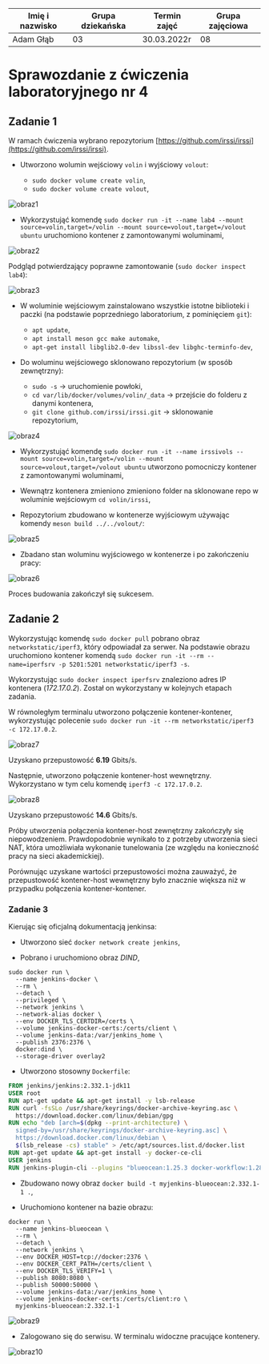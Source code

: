 | Imię i nazwisko | Grupa dziekańska | Termin zajęć | Grupa zajęciowa |
| ----------- | ----------- | ----------- | ----------- |
| Adam Głąb | 03 | 30.03.2022r | 08 |

# Sprawozdanie z ćwiczenia laboratoryjnego nr 4


## Zadanie 1

W ramach ćwiczenia wybrano repozytorium [https://github.com/irssi/irssi](https://github.com/irssi/irssi).

- Utworzono wolumin wejściowy `volin` i wyjściowy `volout`:

    - `sudo docker volume create volin`,
    - `sudo docker volume create volout`,

![obraz1](z1_1.png)

- Wykorzystująć komendę `sudo docker run -it --name lab4 --mount source=volin,target=/volin --mount source=volout,target=/volout ubuntu` uruchomiono kontener z zamontowanymi woluminami,

![obraz2](z1_2.png)

Podgląd potwierdzający poprawne zamontowanie (`sudo docker inspect lab4`):

![obraz3](z1_3.png)

- W woluminie wejściowym zainstalowano wszystkie istotne biblioteki i paczki (na podstawie poprzedniego laboratorium, z pominięciem `git`):

    - `apt update`,
    - `apt install meson gcc make automake`,
    - `apt-get install libglib2.0-dev libssl-dev libghc-terminfo-dev`,

- Do woluminu wejściowego sklonowano repozytorium (w sposób zewnętrzny):

    - `sudo -s` -> uruchomienie powłoki,
    - `cd var/lib/docker/volumes/volin/_data` -> przejście do folderu z danymi kontenera,
    - `git clone github.com/irssi/irssi.git` -> sklonowanie repozytorium,

![obraz4](z1_4.png)

- Wykorzystująć komendę `sudo docker run -it --name irssivols --mount source=volin,target=/volin --mount source=volout,target=/volout ubuntu` utworzono pomocniczy kontener z zamontowanymi woluminami,

- Wewnątrz kontenera zmieniono zmieniono folder na sklonowane repo w woluminie wejściowym `cd volin/irssi`, 

- Repozytorium zbudowano w kontenerze wyjściowym używając komendy `meson build ../../volout/`:

![obraz5](z1_5.png)

- Zbadano stan woluminu wyjściowego w kontenerze i po zakończeniu pracy:

![obraz6](z1_6.png)

Proces budowania zakończył się sukcesem.

## Zadanie 2

Wykorzystując komendę `sudo docker pull` pobrano obraz `networkstatic/iperf3`, który odpowiadał za serwer. Na podstawie obrazu uruchomiono kontener komendą `sudo docker run -it --rm --name=iperfsrv -p 5201:5201 networkstatic/iperf3 -s`.

Wykorzystując `sudo docker inspect iperfsrv` znaleziono adres IP kontenera (*172.17.0.2*). Został on wykorzystany w kolejnych etapach zadania.

W równoległym terminalu utworzono połączenie kontener-kontener, wykorzystując polecenie `sudo docker run -it --rm networkstatic/iperf3 -c 172.17.0.2`.

![obraz7](z2_1.png)

Uzyskano przepustowość **6.19** Gbits/s.

Następnie, utworzono połączenie kontener-host wewnętrzny. Wykorzystano w tym celu komendę `iperf3 -c 172.17.0.2`.

![obraz8](z2_2.png)

Uzyskano przepustowość **14.6** Gbits/s.

Próby utworzenia połączenia kontener-host zewnętrzny zakończyły się niepowodzeniem. Prawdopodobnie wynikało to z potrzeby utworzenia sieci NAT, która umożliwiała wykonanie tunelowania (ze względu na konieczność pracy na sieci akademickiej). 

Porównując uzyskane wartości przepustowości można zauważyć, że przepustowość kontener-host wewnętrzny było znacznie większa niż w przypadku połączenia kontener-kontener. 

### Zadanie 3

Kierując się oficjalną dokumentacją jenkinsa:

- Utworzono sieć `docker network create jenkins`,

- Pobrano i uruchomiono obraz *DIND*,

```
sudo docker run \
  --name jenkins-docker \
  --rm \
  --detach \
  --privileged \
  --network jenkins \
  --network-alias docker \
  --env DOCKER_TLS_CERTDIR=/certs \
  --volume jenkins-docker-certs:/certs/client \
  --volume jenkins-data:/var/jenkins_home \
  --publish 2376:2376 \
  docker:dind \
  --storage-driver overlay2
```

- Utworzono stosowny `Dockerfile`:

```Dockerfile
FROM jenkins/jenkins:2.332.1-jdk11
USER root
RUN apt-get update && apt-get install -y lsb-release
RUN curl -fsSLo /usr/share/keyrings/docker-archive-keyring.asc \
  https://download.docker.com/linux/debian/gpg
RUN echo "deb [arch=$(dpkg --print-architecture) \
  signed-by=/usr/share/keyrings/docker-archive-keyring.asc] \
  https://download.docker.com/linux/debian \
  $(lsb_release -cs) stable" > /etc/apt/sources.list.d/docker.list
RUN apt-get update && apt-get install -y docker-ce-cli
USER jenkins
RUN jenkins-plugin-cli --plugins "blueocean:1.25.3 docker-workflow:1.28"
```

- Zbudowano nowy obraz `docker build -t myjenkins-blueocean:2.332.1-1 .`,

- Uruchomiono kontener na bazie obrazu:

```
docker run \
  --name jenkins-blueocean \
  --rm \
  --detach \
  --network jenkins \
  --env DOCKER_HOST=tcp://docker:2376 \
  --env DOCKER_CERT_PATH=/certs/client \
  --env DOCKER_TLS_VERIFY=1 \
  --publish 8080:8080 \
  --publish 50000:50000 \
  --volume jenkins-data:/var/jenkins_home \
  --volume jenkins-docker-certs:/certs/client:ro \
  myjenkins-blueocean:2.332.1-1 
```

![obraz9](z3_1.png)

- Zalogowano się do serwisu. W terminalu widoczne pracujące kontenery.

![obraz10](z3_2.png)
